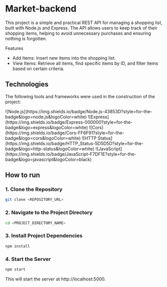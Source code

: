 # Market-backend

This project is a simple and practical REST API for managing a shopping list, built with Node.js and Express. The API allows users to keep track of their shopping items, helping to avoid unnecessary purchases and ensuring nothing is forgotten.

Features
- Add Items: Insert new items into the shopping list.
- View Items: Retrieve all items, find specific items by ID, and filter items based on certain criteria.

## Technologies
The following tools and frameworks were used in the construction of the project:<br>
<p>
    ![Node.js](https://img.shields.io/badge/Node.js-43853D?style=for-the-badge&logo=node.js&logoColor=white)
    ![Express](https://img.shields.io/badge/Express-000000?style=for-the-badge&logo=express&logoColor=white)
    ![Cors](https://img.shields.io/badge/Cors-FF6F91?style=for-the-badge&logo=cors&logoColor=white)
    ![HTTP Status](https://img.shields.io/badge/HTTP_Status-5D5D5D?style=for-the-badge&logo=http-status&logoColor=white)
    ![JavaScript](https://img.shields.io/badge/JavaScript-F7DF1E?style=for-the-badge&logo=javascript&logoColor=black)
</p>

## How to run

### 1. Clone the Repository

```bash
git clone <REPOSITORY_URL>
```

### 2. Navigate to the Project Directory

```bash
cd <PROJECT_DIRECTORY_NAME>
```

### 3. Install Project Dependencies

```bash
npm install
```

### 4. Start the Server

```bash
npm start
```
This will start the server at http://localhost:5000.